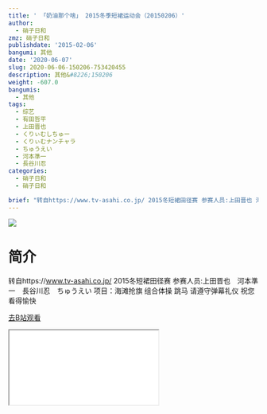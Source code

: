 ```yaml
---
title: ' 「奶油那个啥」 2015冬季短裙运动会（20150206）'
author:
  - 硝子日和
zmz: 硝子日和
publishdate: '2015-02-06'
bangumi: 其他
date: '2020-06-07'
slug: 2020-06-06-150206-753420455
description: 其他&#8226;150206
weight: -607.0
bangumis:
  - 其他
tags:
  - 综艺
  - 有田哲平
  - 上田晋也
  - くりぃむしちゅー
  - くりぃむナンチャラ
  - ちゅうえい
  - 河本準一
  - 長谷川忍
categories:
  - 硝子日和
  - 硝子日和

brief: "转自https://www.tv-asahi.co.jp/ 2015冬短裙田径赛 参赛人员:上田晋也 河本準一 長谷川忍 ちゅうえい 项目：海滩抢旗 组合体操 跳马 请遵守弹幕礼仪 祝您看得愉快"
---
```

![](https://raw.githubusercontent.com/tcgriffith/owaraisite/master/static/tmpimg/f47b690289b06cf77412552b5f8dd272a3e9e619.jpg.480.jpg)
# 简介  
转自https://www.tv-asahi.co.jp/
2015冬短裙田径赛
参赛人员:上田晋也　河本準一　長谷川忍　ちゅうえい
项目：海滩抢旗 组合体操 跳马
请遵守弹幕礼仪 祝您看得愉快  

[去B站观看](https://www.bilibili.com/video/av753420455/)
<div class ="resp-container"><iframe class="testiframe" src="//player.bilibili.com/player.html?aid=753420455"", scrolling="no", allowfullscreen="true" > </iframe></div> 
